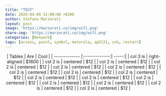 ```yaml
---
title: "TEST"
date: 2020-04-09 12:00:00 +0200
author: Stefano Marzorati
layout: post
image: 'https://marzorati.co/img/wifi.png'
share-img: 'https://marzorati.co/img/wifi.png'
categories: [Network]
tags: [access, point, symbol, motorola, ap5131, ssh, restart]
---
```

<center>
| Tables        | Are           | Cool  |
| ------------- |:-------------:| -----:|
| col 3 is      | right-aligned | $1600 |
| col 2 is      | centered      |   $12 |
| col 2 is      | centered      |   $12 |
| col 2 is      | centered      |   $12 |
| col 2 is      | centered      |   $12 |
| col 2 is      | centered      |   $12 |
| col 2 is      | centered      |   $12 |
| col 2 is      | centered      |   $12 |
| col 2 is      | centered      |   $12 |
| col 2 is      | centered      |   $12 |
| col 2 is      | centered      |   $12 |
| col 2 is      | centered      |   $12 |
| col 2 is      | centered      |   $12 |
| col 2 is      | centered      |   $12 |
| col 2 is      | centered      |   $12 |
| col 2 is      | centered      |   $12 |
</center>
